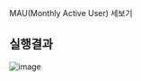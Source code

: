 MAU(Monthly Active User) 세보기

## 실행결과
![image](https://user-images.githubusercontent.com/41178045/229128037-f8e737d2-eb3b-4e73-a38f-b121181cae3f.png)
